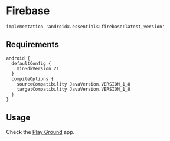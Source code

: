 # Firebase
```
implementation 'androidx.essentials:firebase:latest_version'
```
## Requirements
```
android {
  defaultConfig {
    minSdkVersion 21
  }
  compileOptions {
    sourceCompatibility JavaVersion.VERSION_1_8
    targetCompatibility JavaVersion.VERSION_1_8
  }
}
```
## Usage
Check the [Play Ground](https://github.com/kunal26das/AndroidX-Essentials/tree/master/play-ground/src/main/java/androidx/essentials/playground) app.
